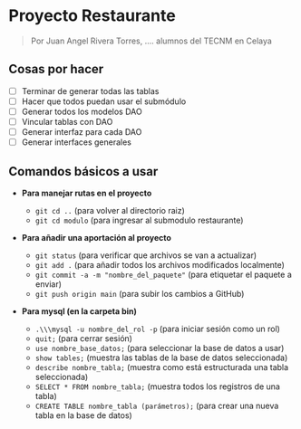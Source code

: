 # Proyecto Restaurante
>Por Juan Angel Rivera Torres, .... alumnos del TECNM en Celaya
## Cosas por hacer
- [ ] Terminar de generar todas las tablas
- [ ] Hacer que todos puedan usar el submódulo
- [ ] Generar todos los modelos DAO
- [ ] Vincular tablas con DAO
- [ ] Generar interfaz para cada DAO
- [ ] Generar interfaces generales

## Comandos básicos a usar
- **Para manejar rutas en el proyecto**
    - `git cd ..` (para volver al directorio raiz)
    - `git cd modulo` (para ingresar al submodulo restaurante)


- **Para añadir una aportación al proyecto**
    - `git status` (para verificar que archivos se van a actualizar)
    - `git add .` (para añadir todos los archivos modificados localmente)
    - `git commit -a -m "nombre_del_paquete"` (para etiquetar el paquete a enviar)
    - `git push origin main` (para subir los cambios a GitHub)


- **Para mysql (en la carpeta bin)** 
    - `.\\\mysql -u nombre_del_rol -p` (para iniciar sesión como un rol)
    - `quit;` (para cerrar sesión)
    - ``use nombre_base_datos;`` (para seleccionar la base de datos a usar)
    - `show tables;` (muestra las tablas de la base de datos seleccionada)
    - `describe nombre_tabla;` (muestra como está estructurada una tabla seleccionada)
    - `SELECT * FROM nombre_tabla;` (muestra todos los registros de una tabla)
    - `CREATE TABLE nombre_tabla (parámetros);` (para crear una nueva tabla en la base de datos)